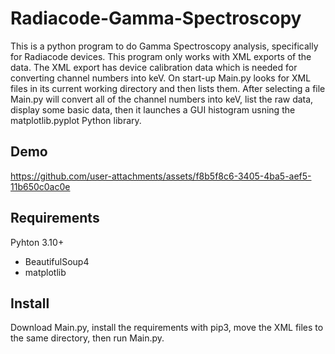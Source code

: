 # Radiacode-Gamma-Spectroscopy

This is a python program to do Gamma Spectroscopy analysis, specifically for Radiacode devices. This program only works with XML exports of the data. The XML export has device calibration data which is needed for converting channel numbers into keV. On start-up Main.py looks for XML files in its current working directory and then lists them. After selecting a file Main.py will convert all of the channel numbers into keV, list the raw data, display some basic data, then it launches a GUI histogram usning the matplotlib.pyplot Python library.

## Demo
https://github.com/user-attachments/assets/f8b5f8c6-3405-4ba5-aef5-11b650c0ac0e

## Requirements
Pyhton 3.10+
- BeautifulSoup4
- matplotlib

## Install
Download Main.py, install the requirements with pip3, move the XML files to the same directory, then run Main.py. 

